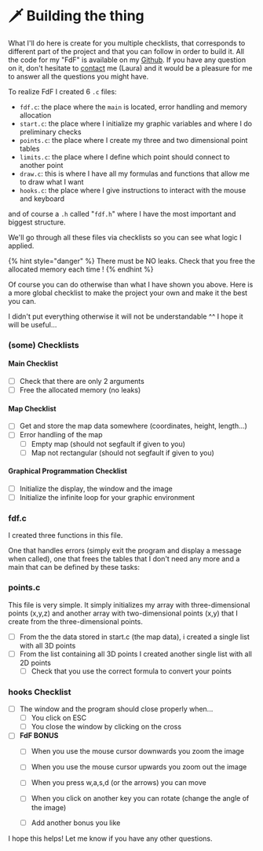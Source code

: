 # 🗡️ Building the thing

What I'll do here is create for you multiple checklists, that corresponds to different part of the project and that you can follow in order to build it. All the code for my "FdF" is available on my [Github](https://github.com/thebrisly/42-Cursus-Piscine/tree/master/FdF). If you have any question on it, don't hesitate to [contact](../../team.md) me (Laura) and it would be a pleasure for me to answer all the questions you might have.

To realize FdF I created 6 `.c` files:

* `fdf.c`: the place where the `main` is located, error handling and memory allocation
* `start.c`: the place where I initialize my graphic variables and where I do preliminary checks
* `points.c`: the place where I create my three and two dimensional point tables
* `limits.c`: the place where I define which point should connect to another point
* `draw.c`: this is where I have all my formulas and functions that allow me to draw what I want
* `hooks.c`: the place where I give instructions to interact with the mouse and keyboard

and of course a `.h` called "`fdf.h`" where I have the most important and biggest structure.

We'll go through all these files via checklists so you can see what logic I applied.

{% hint style="danger" %}
There must be NO leaks. Check that you free the allocated memory each time !
{% endhint %}



Of course you can do otherwise than what I have shown you above. Here is a more global checklist to make the project your own and make it the best you can.

I didn't put everything otherwise it will not be understandable ^^ I hope it will be useful...



### (some) Checklists

#### Main Checklist

* [ ] Check that there are only 2 arguments
* [ ] Free the allocated memory (no leaks)

#### Map Checklist

* [ ] Get and store the map data somewhere (coordinates, height, length...)
* [ ] Error handling of the map
  * [ ] Empty map (should not segfault if given to you)
  * [ ] Map not rectangular (should not segfault if given to you)

#### Graphical Programmation Checklist

* [ ] Initialize the display, the window and the image&#x20;
* [ ] Initialize the infinite loop for your graphic environment&#x20;

### fdf.c

I created three functions in this file.&#x20;

One that handles errors (simply exit the program and display a message when called), one that frees the tables that I don't need any more and a main that can be defined by these tasks:

### points.c

This file is very simple. It simply initializes my array with three-dimensional points (x,y,z) and another array with two-dimensional points (x,y) that I create from the three-dimensional points.

* [ ] From the the data stored in start.c (the map data), i created a single list with all 3D points
* [ ] From the list containing all 3D points I created another single list with all 2D points
  * [ ] Check that you use the correct formula to convert your points

### hooks Checklist

* [ ] The window and the program should close properly when...&#x20;
  * [ ] You click on ESC&#x20;
  * [ ] You close the window by clicking on the cross
* [ ] **FdF BONUS**
  * [ ] When you use the mouse cursor downwards you zoom the image&#x20;
  * [ ] When you use the mouse cursor upwards you zoom out the image
  * [ ] When you press w,a,s,d (or the arrows) you can move&#x20;
  * [ ] When you click on another key you can rotate (change the angle of the image)
  * [ ] Add another bonus you like



I hope this helps! Let me know if you have any other questions.
